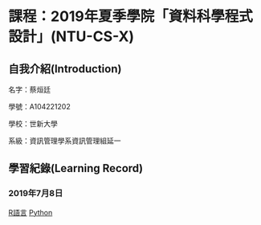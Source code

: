 # 課程：2019年夏季學院「資料科學程式設計」(NTU-CS-X)

## 自我介紹(Introduction)
<p>名字：蔡烜廷</p>
<p>學號：A104221202</p>
<p>學校：世新大學</p>
<p>系級：資訊管理學系資訊管理組延一</p>

## 學習紀錄(Learning Record)
### 2019年7月8日
<a href="https://htmlpreview.github.io/?https://github.com/shainting/Data-Science-Programming/blob/master/Week01/hw01.html">R語言</a>
<a href="https://github.com/shainting/Data-Science-Programming/blob/master/Week01/20190708.ipynb">Python</a>
